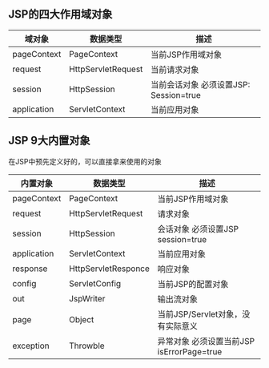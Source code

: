 ## JSP的四大作用域对象

域对象 | 数据类型 | 描述
---|---|---
pageContext | PageContext | 当前JSP作用域对象
request | HttpServletRequest | 当前请求对象
session | HttpSession | 当前会话对象 必须设置JSP: Session=true
application | ServletContext | 当前应用对象

## JSP 9大内置对象
在JSP中预先定义好的，可以直接拿来使用的对象

内置对象 | 数据类型 | 描述
---|---|---
pageContext | PageContext | 当前JSP作用域对象
request | HttpServletRequest | 请求对象
session | HttpSession | 会话对象 必须设置JSP  session=true
application | ServletContext | 当前应用对象
response | HttpServletResponce | 响应对象
config | ServletConfig | 当前JSP的配置对象
out | JspWriter | 输出流对象
page | Object | 当前JSP/Servlet对象，没有实际意义
exception | Throwble | 异常对象 必须设置当前JSP isErrorPage=true
